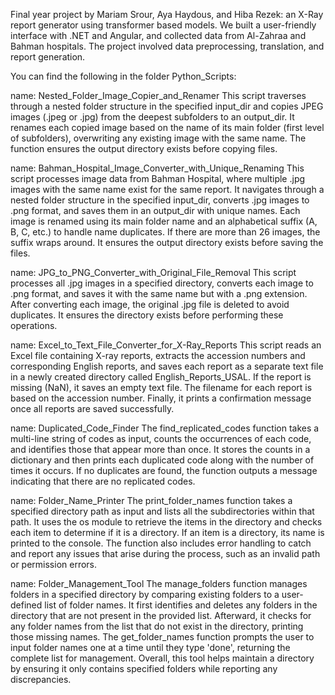 

Final year project by Mariam Srour, Aya Haydous, and Hiba Rezek: an X-Ray report generator using transformer based models. We built a user-friendly interface with .NET and Angular, and collected data from Al-Zahraa and Bahman hospitals. The project involved data preprocessing, translation, and report generation.

You can find the following in the folder Python_Scripts:

  name: Nested_Folder_Image_Copier_and_Renamer
    This script traverses through a nested folder structure in the specified input_dir and copies JPEG images (.jpeg or .jpg) from the deepest subfolders to an output_dir. It renames each copied image based on the name of its main folder (first level of subfolders), overwriting any existing image with the same name. The function ensures the output directory exists before copying files.
    
  name: Bahman_Hospital_Image_Converter_with_Unique_Renaming
    This script processes image data from Bahman Hospital, where multiple .jpg images with the same name exist for the same report. It navigates through a nested folder structure in the specified input_dir, converts .jpg images to .png format, and saves them in an output_dir with unique names. Each image is renamed using its main folder name and an alphabetical suffix (A, B, C, etc.) to handle name duplicates. If there are more than 26 images, the suffix wraps around. It ensures the output directory exists before saving the files.
    
  name: JPG_to_PNG_Converter_with_Original_File_Removal
    This script processes all .jpg images in a specified directory, converts each image to .png format, and saves it with the same name but with a .png extension. After converting each image, the original .jpg file is deleted to avoid duplicates. It ensures the directory exists before performing these operations.
    
  name: Excel_to_Text_File_Converter_for_X-Ray_Reports
    This script reads an Excel file containing X-ray reports, extracts the accession numbers and corresponding English reports, and saves each report as a separate text file in a newly created directory called English_Reports_USAL. If the report is missing (NaN), it saves an empty text file. The filename for each report is based on the accession number. Finally, it prints a confirmation message once all reports are saved successfully.
    
  name: Duplicated_Code_Finder
    The find_replicated_codes function takes a multi-line string of codes as input, counts the occurrences of each code, and identifies those that appear more than once. It stores the counts in a dictionary and then prints each duplicated code along with the number of times it occurs. If no duplicates are found, the function outputs a message indicating that there are no replicated codes.
    
  name: Folder_Name_Printer
    The print_folder_names function takes a specified directory path as input and lists all the subdirectories within that path. It uses the os module to retrieve the items in the directory and checks each item to determine if it is a directory. If an item is a directory, its name is printed to the console. The function also includes error handling to catch and report any issues that arise during the process, such as an invalid path or permission errors.
    
  name: Folder_Management_Tool
    The manage_folders function manages folders in a specified directory by comparing existing folders to a user-defined list of folder names. It first identifies and deletes any folders in the directory that are not present in the provided list. Afterward, it checks for any folder names from the list that do not exist in the directory, printing those missing names. The get_folder_names function prompts the user to input folder names one at a time until they type 'done', returning the complete list for management. Overall, this tool helps maintain a directory by ensuring it only contains specified folders while reporting any discrepancies.

